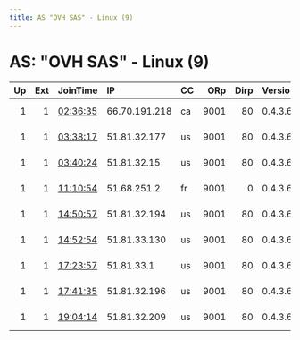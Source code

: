 ```yaml
---
title: AS "OVH SAS" - Linux (9)
---
```


# AS: "OVH SAS" - Linux (9)

|   Up |   Ext | JoinTime                                                                                            | IP            | CC   |   ORp |   Dirp | Version   | Contact                   | Nickname      |   eFamMembers |
|-----:|------:|:----------------------------------------------------------------------------------------------------|:--------------|:-----|------:|-------:|:----------|:--------------------------|:--------------|--------------:|
|    1 |     1 | [02:36:35](https://metrics.torproject.org/rs.html#details/C74C79346BFB34C050CD3DF4E3C73D43A1383A60) | 66.70.191.218 | ca   |  9001 |     80 | 0.4.3.6   | tor at 0xem dot ma        | EmmaOtherExit |             3 |
|    1 |     1 | [03:38:17](https://metrics.torproject.org/rs.html#details/0D97E4B39B1986B688E90BE1FD996E492F2552DB) | 51.81.32.177  | us   |  9001 |     80 | 0.4.3.6   | CypherpunkLabs Cypherpunk | Unnamed       |             1 |
|    1 |     1 | [03:40:24](https://metrics.torproject.org/rs.html#details/DC818C243B318D19D07DACFC2E7CAD327C7E0B3E) | 51.81.32.15   | us   |  9001 |     80 | 0.4.3.6   | CypherpunkLabs Cypherpunk | Unnamed       |             1 |
|    1 |     1 | [11:10:54](https://metrics.torproject.org/rs.html#details/CFA0E6C9C0E70A5876403F934E3F24D122A0E219) | 51.68.251.2   | fr   |  9001 |      0 | 0.4.3.6   | riinagalvani at protonmai | molerat       |             1 |
|    1 |     1 | [14:50:57](https://metrics.torproject.org/rs.html#details/4169E219D6FFCF419A5F5DA6A66E0DC5782F8F8B) | 51.81.32.194  | us   |  9001 |     80 | 0.4.3.6   | CypherpunkLabs Cypherpunk | Unnamed       |             1 |
|    1 |     1 | [14:52:54](https://metrics.torproject.org/rs.html#details/3DAEC5687EAB19CC9FBE98303780137E143236AB) | 51.81.33.130  | us   |  9001 |     80 | 0.4.3.6   | CypherpunkLabs Cypherpunk | Unnamed       |             1 |
|    1 |     1 | [17:23:57](https://metrics.torproject.org/rs.html#details/175D1B74B0271F5997C27E020AA167A013FFB7C9) | 51.81.33.1    | us   |  9001 |     80 | 0.4.3.6   | CypherpunkLabs Cypherpunk | Unnamed       |             1 |
|    1 |     1 | [17:41:35](https://metrics.torproject.org/rs.html#details/63584BC1EF29E794A63C264136D7825C33F0889D) | 51.81.32.196  | us   |  9001 |     80 | 0.4.3.6   | CypherpunkLabs Cypherpunk | Unnamed       |             1 |
|    1 |     1 | [19:04:14](https://metrics.torproject.org/rs.html#details/A613E402885F5D248889CD6EA85DE61D022D760E) | 51.81.32.209  | us   |  9001 |     80 | 0.4.3.6   | CypherpunkLabs Cypherpunk | Unnamed       |             1 |
